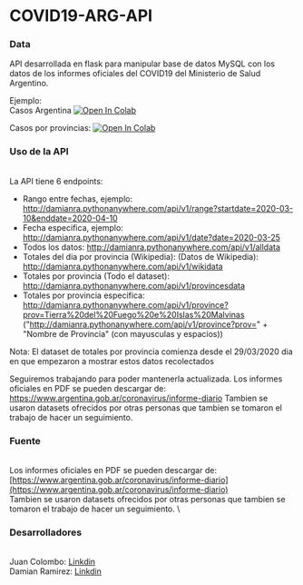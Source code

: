 # COVID19-ARG-API
### Data

API desarrollada en flask para manipular base de datos MySQL con los datos de los informes oficiales del COVID19 del Ministerio de Salud Argentino.

Ejemplo:
 \
Casos Argentina
 [![Open In
Colab](https://colab.research.google.com/assets/colab-badge.svg)](https://colab.research.google.com/drive/1K1ilzDK5F60_KeJ2aifrFOvBw9337T8Q)

Casos por provincias:
 [![Open In
Colab](https://colab.research.google.com/assets/colab-badge.svg)](https://colab.research.google.com/drive/1R8ahRAUTpn9kQKantkySWZErrkteOkVx?usp=sharing)

### Uso de la API
<br>
 La API tiene 6 endpoints:


-   Rango entre fechas, ejemplo: http://damianra.pythonanywhere.com/api/v1/range?startdate=2020-03-10&enddate=2020-04-10
-   Fecha especifica, ejemplo: http://damianra.pythonanywhere.com/api/v1/date?date=2020-03-25
-   Todos los datos: http://damianra.pythonanywhere.com/api/v1/alldata
-   Totales del dia por provincia (Wikipedia): (Datos de Wikipedia): http://damianra.pythonanywhere.com/api/v1/wikidata
-   Totales por provincia (Todo el dataset): http://damianra.pythonanywhere.com/api/v1/provincesdata 
-   Totales por provincia especifica: http://damianra.pythonanywhere.com/api/v1/province?prov=Tierra%20del%20Fuego%20e%20Islas%20Malvinas 
("http://damianra.pythonanywhere.com/api/v1/province?prov=" + "Nombre de Provincia" (con mayusculas y espacios)) 

Nota: El dataset de totales por provincia comienza desde el 29/03/2020 dia en que empezaron a mostrar estos datos recolectados



Seguiremos trabajando para poder mantenerla actualizada. Los informes oficiales en PDF se pueden descargar de:
https://www.argentina.gob.ar/coronavirus/informe-diario
Tambien se usaron datasets ofrecidos por otras personas que tambien se tomaron el trabajo de hacer un seguimiento.

### Fuente

\
 Los informes oficiales en PDF se pueden descargar de:
[https://www.argentina.gob.ar/coronavirus/informe-diario](https://www.argentina.gob.ar/coronavirus/informe-diario)
\
 Tambien se usaron datasets ofrecidos por otras personas que tambien se
tomaron el trabajo de hacer un seguimiento. \


### Desarrolladores

\
 Juan Colombo:
[Linkdin](https://www.linkedin.com/in/juan-carlos-colombo-336642152/) \
 Damian Ramirez:
[Linkdin](https://www.linkedin.com/in/damian-ramirez-677488172)
